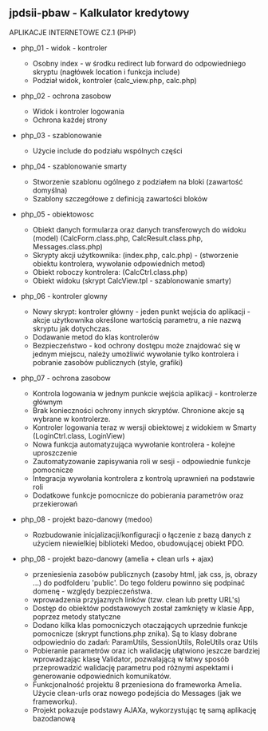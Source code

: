 ## jpdsii-pbaw - Kalkulator kredytowy
APLIKACJE INTERNETOWE CZ.1 (PHP)
+ php_01 - widok - kontroler
  * Osobny index - w środku redirect lub forward do odpowiedniego skryptu (nagłówek location i funkcja include)
  * Podział widok, kontroler (calc_view.php, calc.php)
    
+ php_02 - ochrona zasobow
  * Widok i kontroler logowania
  * Ochrona każdej strony
    
+ php_03 - szablonowanie
  * Użycie include do podziału wspólnych części
    
+ php_04 - szablonowanie smarty
  * Stworzenie szablonu ogólnego z podziałem na bloki (zawartość domyślna)
  * Szablony szczegółowe z definicją zawartości bloków
    
+ php_05 - obiektowosc
  * Obiekt danych formularza oraz danych transferowych do widoku (model) (CalcForm.class.php, CalcResult.class.php, Messages.class.php)
  * Skrypty akcji użytkownika: (index.php, calc.php) - (stworzenie obiektu kontrolera, wywołanie odpowiednich metod)
  * Obiekt roboczy kontrolera: (CalcCtrl.class.php)
  * Obiekt widoku (skrypt CalcView.tpl - szablonowanie smarty)

+ php_06 - kontroler glowny
  * Nowy skrypt: kontroler główny - jeden punkt wejścia do aplikacji - akcje użytkownika określone wartością parametru, a nie nazwą skryptu jak dotychczas.
  * Dodawanie metod do klas kontrolerów
  * Bezpieczeństwo - kod ochrony dostępu może znajdować się w jednym miejscu, należy umożliwić wywołanie tylko kontrolera i pobranie zasobów publicznych (style, grafiki)
    
+ php_07 - ochrona zasobow
  * Kontrola logowania w jednym punkcie wejścia aplikacji - kontrolerze głównym
  * Brak konieczności ochrony innych skryptów. Chronione akcje są wybrane w kontrolerze.
  * Kontroler logowania teraz w wersji obiektowej z widokiem w Smarty (LoginCtrl.class, LoginView)
  * Nowa funkcja automatyzująca wywołanie kontrolera - kolejne uproszczenie
  * Zautomatyzowanie zapisywania roli w sesji - odpowiednie funkcje pomocnicze
  * Integracja wywołania kontrolera z kontrolą uprawnień na podstawie roli
  * Dodatkowe funkcje pomocnicze do pobierania parametrów oraz przekierowań

+ php_08 - projekt bazo-danowy (medoo)
  * Rozbudowanie inicjalizacji/konfiguracji o łączenie z bazą danych z użyciem niewielkiej biblioteki Medoo, obudowującej obiekt PDO.

+ php_08 - projekt bazo-danowy (amelia + clean urls + ajax)
  * przeniesienia zasobów publicznych (zasoby html, jak css, js, obrazy ...) do podfolderu 'public'. Do tego folderu powinno się podpinać domenę - względy bezpieczeństwa.
  * wprowadzenia przyjaznych linków (tzw. clean lub pretty URL's)
  * Dostęp do obiektów podstawowych został zamknięty w klasie App, poprzez metody statyczne
  * Dodano kilka klas pomocniczych otaczających uprzednie funkcje pomocnicze (skrypt functions.php znika). Są to klasy dobrane odpowiednio do zadań: ParamUtils, SessionUtils, RoleUtils oraz Utils
  * Pobieranie parametrów oraz ich walidację ułątwiono jeszcze bardziej wprowadzając klasę Validator, pozwalającą w łatwy sposób przeprowadzić walidację parametru pod różnymi aspektami i generowanie odpowiednich komunikatów.
  * Funkcjonalność projektu 8 przeniesiona do frameworka Amelia. Użycie clean-urls oraz nowego podejścia do Messages (jak we frameworku).
  * Projekt pokazuje podstawy AJAXa, wykorzystując tę samą aplikację bazodanową
